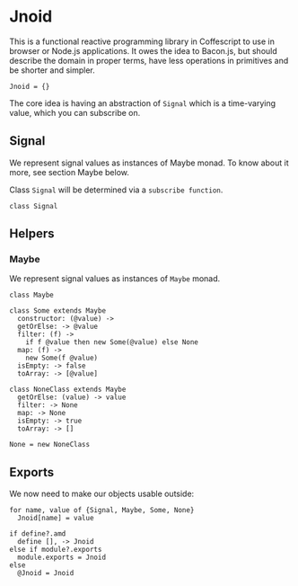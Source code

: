 Jnoid
=====

This is a functional reactive programming library in Coffescript to use in
browser or Node.js applications. It owes the idea to Bacon.js, but should
describe the domain in proper terms, have less operations in primitives and be
shorter and simpler.

    Jnoid = {}

The core idea is having an abstraction of `Signal` which is a time-varying
value, which you can subscribe on.

Signal
------

We represent signal values as instances of Maybe monad. To know about it more,
see section Maybe below.

Class `Signal` will be determined via a `subscribe function`.

    class Signal

Helpers
-------

### Maybe

We represent signal values as instances of `Maybe` monad.

    class Maybe

    class Some extends Maybe
      constructor: (@value) ->
      getOrElse: -> @value
      filter: (f) ->
        if f @value then new Some(@value) else None
      map: (f) ->
        new Some(f @value)
      isEmpty: -> false
      toArray: -> [@value]

    class NoneClass extends Maybe
      getOrElse: (value) -> value
      filter: -> None
      map: -> None
      isEmpty: -> true
      toArray: -> []

    None = new NoneClass

Exports
-------

We now need to make our objects usable outside:

    for name, value of {Signal, Maybe, Some, None}
      Jnoid[name] = value

    if define?.amd
      define [], -> Jnoid
    else if module?.exports
      module.exports = Jnoid
    else
      @Jnoid = Jnoid
